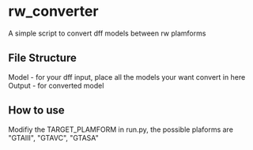 # rw_converter
A simple script to convert dff models between rw plamforms
## File Structure
Model - for your dff input, place all the models your want convert in here
Output - for converted model
## How to use 
Modifiy the TARGET_PLAMFORM  in run.py, the possible plaforms are "GTAIII", "GTAVC", "GTASA"
